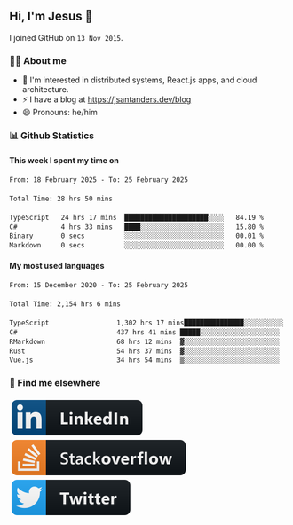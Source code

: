 ## Hi, I'm Jesus 👋

I joined GitHub on `13 Nov 2015`.

<!-- Talking about you -->

### 👨‍💻 About me

- 👦 I'm interested in distributed systems, React.js apps, and cloud architecture.
- ⚡️ I have a blog at <https://jsantanders.dev/blog>
- 😄 Pronouns: he/him

### 📊 Github Statistics

#### This week I spent my time on

<!--START_SECTION:weekly-->

```txt
From: 18 February 2025 - To: 25 February 2025

Total Time: 28 hrs 50 mins

TypeScript   24 hrs 17 mins  █████████████████████░░░░   84.19 %
C#           4 hrs 33 mins   ████░░░░░░░░░░░░░░░░░░░░░   15.80 %
Binary       0 secs          ░░░░░░░░░░░░░░░░░░░░░░░░░   00.01 %
Markdown     0 secs          ░░░░░░░░░░░░░░░░░░░░░░░░░   00.00 %
```

<!--END_SECTION:weekly-->

#### My most used languages

<!--START_SECTION:alltime-->

```txt
From: 15 December 2020 - To: 25 February 2025

Total Time: 2,154 hrs 6 mins

TypeScript                 1,302 hrs 17 mins███████████████░░░░░░░░░░   60.46 %
C#                         437 hrs 41 mins █████░░░░░░░░░░░░░░░░░░░░   20.32 %
RMarkdown                  68 hrs 12 mins  ▓░░░░░░░░░░░░░░░░░░░░░░░░   03.17 %
Rust                       54 hrs 37 mins  ▓░░░░░░░░░░░░░░░░░░░░░░░░   02.54 %
Vue.js                     34 hrs 54 mins  ▒░░░░░░░░░░░░░░░░░░░░░░░░   01.62 %
```

<!--END_SECTION:alltime-->

### 📢 Find me elsewhere

<p>
  <a target="_blank" href="https://linkedin.com/in/jsantanders">
    <img src="https://github.com/jsantanders/jsantanders/blob/master/img/linkedin.svg" alt="LinkedIn" style="vertical-align:top; margin:4px">
  </a>
  
  <a target="_blank" href="https://stackoverflow.com/users/7318331/jesus-santander">
    <img src="https://github.com/jsantanders/jsantanders/blob/master/img/stackoverflow.svg" alt="StackOverflow" style="vertical-align:top; margin:4px">
  </a>
  
  <a target="_blank" href="http://twitter.com/jsantanders">
    <img src="https://github.com/jsantanders/jsantanders/blob/master/img/twitter.svg" alt="Twitter" style="vertical-align:top; margin:4px">
  </a>
</p>
